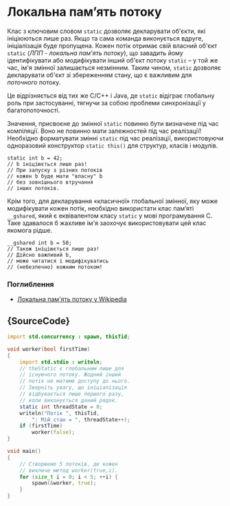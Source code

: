 # Локальна пам’ять потоку

Клас з ключовим словом `static` дозволяє декларувати об'єкти, які ініціюються
лише раз. Якщо та сама команда виконується вдруге, ініціалізація буде
пропущена. Кожен потік отримає свій власний об'єкт `static`
(*ЛПП - локальна пам'ять потоку*), що завадить йому ідентифікувати
або модифікувати інший об'єкт потоку `static` – у той же час, ім'я
змінної залишається незмінним. Таким чином, `static` дозволяє
декларувати об'єкт зі збереженням стану, що є важливим для
*поточного* потоку. 

Це відрізняється від тих же C/C++ і Java, де `static` відіграє
глобальну роль при застосуванні, тягнучи за собою проблеми
синхронізації у багатопоточності.

Значення, присвоєне до змінної `static` повинно бути визначене під час
компіляції. Воно не повинно мати залежностей під час реалізації!
Необхідно форматувати змінні `static` під час реалізації,
використовуючи одноразовий конструктор `static this()` для структур,
класів і модулів. 

    static int b = 42;
    // b ініціюється лише раз!
    // При запуску з різних потоків
    // кожен b буде мати "власну" b
    // без зовнішнього втручання
    // інших потоків.

Крім того, для декларування «класичної» глобальної змінної, яку може
модифікувати кожен потік, необхідно використати клас пам’яті
`__gshared`, який є еквівалентом класу `static` у мові програмування С. 
Таке здавалося б жахливе ім'я заохочує використовувати цей клас якомога
рідше.

    __gshared int b = 50;
    // Також ініціюється лише раз!
    // Дійсно важливий b,
    // може читатися і модифікуватись
    // (небезпечно) кожним потоком!

### Поглиблення

- [Локальна пам'ять потоку у Wikipedia](https://en.wikipedia.org/wiki/Thread-local_storage)

## {SourceCode}

```d
import std.concurrency : spawn, thisTid;

void worker(bool firstTime)
{
    import std.stdio : writeln;
    // theStatic є глобальним лише для
    // існуючого потоку. Жодний інший
    // потік не матиме доступу до нього.
    // Зверніть увагу, що ініціалізація
    // відбувається лише першого разу,
    // коли виконується даний рядок.
    static int threadState = 0;
    writeln("Потік ", thisTid,
        ": Мій стан = ", threadState++);
    if (firstTime)
        worker(false);
}

void main()
{
    // Створюємо 5 потоків, де кожен
    // викличе метод worker(true,i).
    for (size_t i = 0; i < 5; ++i) {
        spawn(&worker, true);
    }
}
```
